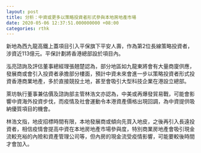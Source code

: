 ```yaml
---
layout: post
title: 分析：中資或更多以策略投資者形式參與本地房地產市場
date: 2020-05-06 12:37:51.000000000 +08:00
categories: rthk
---
```


新地為西九龍高鐵上蓋項目引入平保旗下平安人壽，作為第2位長線策略投資者，涉資近113億元。平保計劃將香港總部設於項目內。

泓亮諮詢及評估董事總經理張翹楚認為，部分地區如九龍東將會有大量商廈供應，發展商或會引入投資者承擔部分樓面，預計中資未來會進一步以策略投資者形式投資香港商業地產，多於直接競投土地，甚至會吸引大型科技企業在港設立總部。

萊坊執行董事兼估價及諮詢部主管林浩文亦認為，中美或再爆發貿易戰，可能會影響中資海外投資步伐，而疫情及社會運動令本港資產價格出現回調，為中資提供吸納優質項目的機會。

林浩文指，地皮招標時間有限，本地發展商或傾向先買入地皮，之後再引入長遠投資者，相信疫情會提高中資在本地房地產市場參與度，特別商業房地產會吸引現金流較充裕的內險和資產管理公司等，但內房的現金流受疫情影響，可能要較後時間才會加入。
